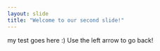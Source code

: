 ```yaml
---
layout: slide
title: "Welcome to our second slide!"
---
```

my test goes here :)
Use the left arrow to go back!
